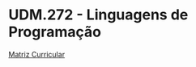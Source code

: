 # UDM.272 - Linguagens de Programação

[Matriz Curricular](https://qacademico.ifce.edu.br/qacademico/index.asp?t=1012&TIPO_BUSCA_PLANO_ENSINO=PAUTA&CODIGO_BUSCA_PLANO_ENSINO=243711)